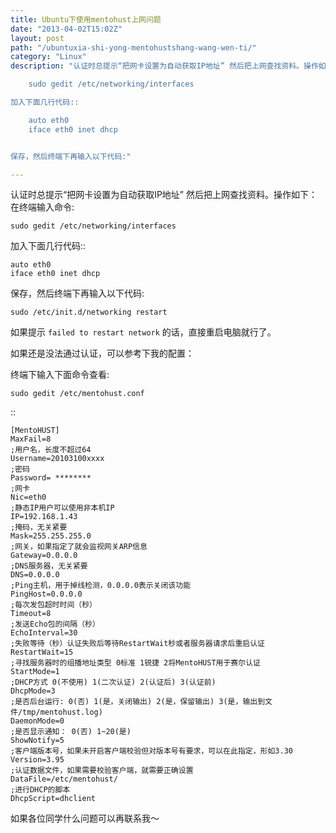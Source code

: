 ```yaml
---
title: Ubuntu下使用mentohust上网问题
date: "2013-04-02T15:02Z"
layout: post
path: "/ubuntuxia-shi-yong-mentohustshang-wang-wen-ti/"
category: "Linux"
description: "认证时总提示“把网卡设置为自动获取IP地址” 然后把上网查找资料。操作如下： 在终端输入命令:

    sudo gedit /etc/networking/interfaces

加入下面几行代码::

    auto eth0
    iface eth0 inet dhcp


保存，然后终端下再输入以下代码:"

---
```


认证时总提示“把网卡设置为自动获取IP地址” 然后把上网查找资料。操作如下： 在终端输入命令:

    sudo gedit /etc/networking/interfaces

加入下面几行代码::

    auto eth0
    iface eth0 inet dhcp


保存，然后终端下再输入以下代码:

    sudo /etc/init.d/networking restart

如果提示 ``failed to restart network`` 的话，直接重启电脑就行了。

如果还是没法通过认证，可以参考下我的配置：

终端下输入下面命令查看:

    sudo gedit /etc/mentohust.conf

::

    [MentoHUST]
    MaxFail=8
    ;用户名，长度不超过64
    Username=20103100xxxx
    ;密码
    Password= ********
    ;网卡
    Nic=eth0
    ;静态IP用户可以使用非本机IP
    IP=192.168.1.43
    ;掩码，无关紧要
    Mask=255.255.255.0
    ;网关，如果指定了就会监视网关ARP信息
    Gateway=0.0.0.0
    ;DNS服务器，无关紧要
    DNS=0.0.0.0
    ;Ping主机，用于掉线检测，0.0.0.0表示关闭该功能
    PingHost=0.0.0.0
    ;每次发包超时时间（秒）
    Timeout=8
    ;发送Echo包的间隔（秒）
    EchoInterval=30
    ;失败等待（秒）认证失败后等待RestartWait秒或者服务器请求后重启认证
    RestartWait=15
    ;寻找服务器时的组播地址类型 0标准 1锐捷 2将MentoHUST用于赛尔认证
    StartMode=1
    ;DHCP方式 0(不使用) 1(二次认证) 2(认证后) 3(认证前)
    DhcpMode=3
    ;是否后台运行: 0(否) 1(是，关闭输出) 2(是，保留输出) 3(是，输出到文件/tmp/mentohust.log)
    DaemonMode=0
    ;是否显示通知： 0(否) 1~20(是)
    ShowNotify=5
    ;客户端版本号，如果未开启客户端校验但对版本号有要求，可以在此指定，形如3.30
    Version=3.95
    ;认证数据文件，如果需要校验客户端，就需要正确设置
    DataFile=/etc/mentohust/
    ;进行DHCP的脚本
    DhcpScript=dhclient

如果各位同学什么问题可以再联系我～

